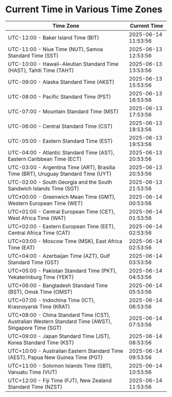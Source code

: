 # Current Time in Various Time Zones

| Time Zone | Current Time |
|-----------|--------------|
| UTC-12:00 - Baker Island Time (BIT) | 2025-06-14 11:53:56 |
| UTC-11:00 - Niue Time (NUT), Samoa Standard Time (SST) | 2025-06-13 12:53:56 |
| UTC-10:00 - Hawaii-Aleutian Standard Time (HAST), Tahiti Time (TAHT) | 2025-06-13 13:53:56 |
| UTC-09:00 - Alaska Standard Time (AKST) | 2025-06-13 15:53:56 |
| UTC-08:00 - Pacific Standard Time (PST) | 2025-06-13 16:53:56 |
| UTC-07:00 - Mountain Standard Time (MST) | 2025-06-13 17:53:56 |
| UTC-06:00 - Central Standard Time (CST) | 2025-06-13 18:53:56 |
| UTC-05:00 - Eastern Standard Time (EST) | 2025-06-13 19:53:56 |
| UTC-04:00 - Atlantic Standard Time (AST), Eastern Caribbean Time (ECT) | 2025-06-13 20:53:56 |
| UTC-03:00 - Argentina Time (ART), Brasília Time (BRT), Uruguay Standard Time (UYT) | 2025-06-13 20:53:56 |
| UTC-02:00 - South Georgia and the South Sandwich Islands Time (SGT) | 2025-06-13 21:53:56 |
| UTC±00:00 - Greenwich Mean Time (GMT), Western European Time (WET) | 2025-06-14 00:53:56 |
| UTC+01:00 - Central European Time (CET), West Africa Time (WAT) | 2025-06-14 01:53:56 |
| UTC+02:00 - Eastern European Time (EET), Central Africa Time (CAT) | 2025-06-14 02:53:56 |
| UTC+03:00 - Moscow Time (MSK), East Africa Time (EAT) | 2025-06-14 02:53:56 |
| UTC+04:00 - Azerbaijan Time (AZT), Gulf Standard Time (GST) | 2025-06-14 03:53:56 |
| UTC+05:00 - Pakistan Standard Time (PKT), Yekaterinburg Time (YEKT) | 2025-06-14 04:53:56 |
| UTC+06:00 - Bangladesh Standard Time (BST), Omsk Time (OMST) | 2025-06-14 05:53:56 |
| UTC+07:00 - Indochina Time (ICT), Krasnoyarsk Time (KRAT) | 2025-06-14 06:53:56 |
| UTC+08:00 - China Standard Time (CST), Australian Western Standard Time (AWST), Singapore Time (SGT) | 2025-06-14 07:53:56 |
| UTC+09:00 - Japan Standard Time (JST), Korea Standard Time (KST) | 2025-06-14 08:53:56 |
| UTC+10:00 - Australian Eastern Standard Time (AEST), Papua New Guinea Time (PGT) | 2025-06-14 09:53:56 |
| UTC+11:00 - Solomon Islands Time (SBT), Vanuatu Time (VUT) | 2025-06-14 10:53:56 |
| UTC+12:00 - Fiji Time (FJT), New Zealand Standard Time (NZST) | 2025-06-14 11:53:56 |
